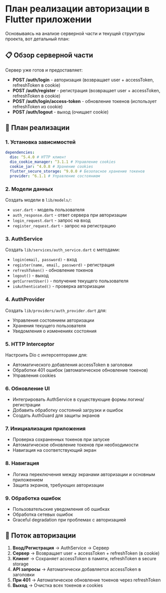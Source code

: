 # План реализации авторизации в Flutter приложении

Основываясь на анализе серверной части и текущей структуры проекта, вот детальный план:

## 📋 Обзор серверной части

Сервер уже готов и предоставляет:

- **POST /auth/login** - авторизация (возвращает user + accessToken, refreshToken в cookie)
- **POST /auth/register** - регистрация (возвращает user + accessToken, refreshToken в cookie)
- **POST /auth/login/access-token** - обновление токенов (использует refreshToken из cookie)
- **POST /auth/logout** - выход (очищает cookie)

## 🎯 План реализации

### 1. **Установка зависимостей**

```yaml
dependencies:
  dio: ^5.4.0 # HTTP клиент
  dio_cookie_manager: ^3.1.1 # Управление cookies
  cookie_jar: ^4.0.8 # Хранение cookies
  flutter_secure_storage: ^9.0.0 # Безопасное хранение токенов
  provider: ^6.1.1 # Управление состоянием
```

### 2. **Модели данных**

Создать модели в `lib/models/`:

- `user.dart` - модель пользователя
- `auth_response.dart` - ответ сервера при авторизации
- `login_request.dart` - запрос на вход
- `register_request.dart` - запрос на регистрацию

### 3. **AuthService**

Создать `lib/services/auth_service.dart` с методами:

- `login(email, password)` - вход
- `register(name, email, password)` - регистрация
- `refreshToken()` - обновление токенов
- `logout()` - выход
- `getCurrentUser()` - получение текущего пользователя
- `isAuthenticated()` - проверка авторизации

### 4. **AuthProvider**

Создать `lib/providers/auth_provider.dart` для:

- Управления состоянием авторизации
- Хранения текущего пользователя
- Уведомления о изменениях состояния

### 5. **HTTP Interceptor**

Настроить Dio с интерсепторами для:

- Автоматического добавления accessToken в заголовки
- Обработки 401 ошибок (автоматическое обновление токенов)
- Управления cookies

### 6. **Обновление UI**

- Интегрировать AuthService в существующие формы логина/регистрации
- Добавить обработку состояний загрузки и ошибок
- Создать AuthGuard для защиты экранов

### 7. **Инициализация приложения**

- Проверка сохраненных токенов при запуске
- Автоматическое обновление токенов при необходимости
- Навигация на соответствующий экран

### 8. **Навигация**

- Логика переключения между экранами авторизации и основным приложением
- Защита экранов, требующих авторизации

### 9. **Обработка ошибок**

- Пользовательские уведомления об ошибках
- Обработка сетевых ошибок
- Graceful degradation при проблемах с авторизацией

## 🔄 Поток авторизации

1. **Вход/Регистрация** → AuthService → Сервер
2. **Сервер** → Возвращает user + accessToken + refreshToken (в cookie)
3. **Клиент** → Сохраняет accessToken в памяти, refreshToken в secure storage
4. **API запросы** → Автоматически добавляется accessToken в заголовки
5. **При 401** → Автоматическое обновление токенов через refreshToken
6. **Выход** → Очистка всех токенов и cookies
